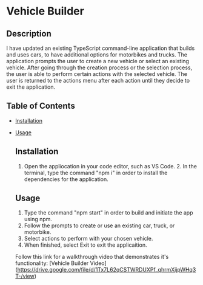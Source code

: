 # Vehicle Builder

  ## Description

  I have updated an existing TypeScript command-line application that builds and uses cars, to have additional options for motorbikes and trucks. The application prompts the user to create a new vehicle or select an existing vehicle. After going through the creation process or the selection process, the user is able to perform certain actions with the selected vehicle. The user is returned to the actions menu after each action until they decide to exit the application.

  ## Table of Contents

- [Installation](#installation)
- [Usage](#usage)

  ## Installation

  1. Open the appliocation in your code editor, such as VS Code. 2. In the terminal, type the command "npm i" in order to install the dependencies for the application.

  ## Usage

  1. Type the command "npm start" in order to build and initiate the app using npm. 
  2. Follow the prompts to create or use an existing car, truck, or motorbike. 
  3. Select actions to perform with your chosen vehicle. 
  4. When finished, select Exit to exit the applicaition.  
  
  Follow this link for a walkthrough video that demonstrates it's functionality: [Vehicle Builder Video] (https://drive.google.com/file/d/1Tx7L62qCSTWRDUXPf_qhrmXijpWHq3T-/view)
